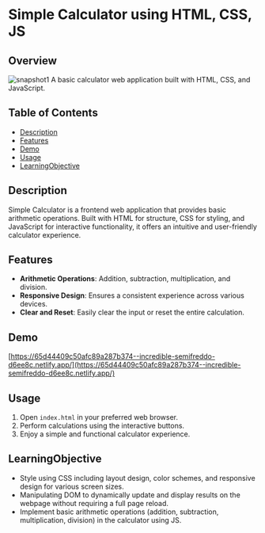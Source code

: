 # Simple Calculator using HTML, CSS, JS

## Overview
![snapshot1](https://github.com/yadavpratibha/WebDevelopment/assets/25881107/70025e50-b833-4d77-a7c6-95a083d36438)
A basic calculator web application built with HTML, CSS, and JavaScript.

## Table of Contents
- [Description](#Description)
- [Features](#Features)
- [Demo](#Demo)
- [Usage](#Usage)
- [LearningObjective](#LearningObjective)

## Description
Simple Calculator is a frontend web application that provides basic arithmetic operations. Built with HTML for structure, CSS for styling, and JavaScript for interactive functionality, it offers an intuitive and user-friendly calculator experience.

## Features
- **Arithmetic Operations**: Addition, subtraction, multiplication, and division.
- **Responsive Design**: Ensures a consistent experience across various devices.
- **Clear and Reset**: Easily clear the input or reset the entire calculation.

## Demo
[https://65d44409c50afc89a287b374--incredible-semifreddo-d6ee8c.netlify.app/](https://65d44409c50afc89a287b374--incredible-semifreddo-d6ee8c.netlify.app/)

## Usage
1. Open `index.html` in your preferred web browser.
2. Perform calculations using the interactive buttons.
3. Enjoy a simple and functional calculator experience.

## LearningObjective
* Style using CSS including layout design, color schemes, and responsive design for various screen sizes.
* Manipulating DOM to dynamically update and display results on the webpage without requiring a full page reload.
* Implement basic arithmetic operations (addition, subtraction, multiplication, division) in the calculator using JS.



